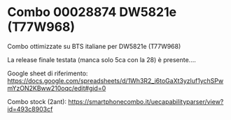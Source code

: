 # Combo 00028874 DW5821e (T77W968)
Combo ottimizzate su BTS italiane per DW5821e (T77W968) 

La release finale testata (manca solo 5ca con la 28) è presente....

Google sheet di riferimento: https://docs.google.com/spreadsheets/d/1Wh3R2_i6toGaXt3yzluf1ychSPwmYzON2KBww210oqc/edit#gid=0


Combo stock (2ant): https://smartphonecombo.it/uecapabilityparser/view?id=493c8903cf
